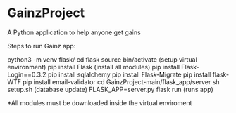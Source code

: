 # GainzProject
A Python application to help anyone get gains

Steps to run Gainz app:

python3 -m venv flask/
cd flask
source bin/activate (setup virtual environment)
pip install Flask (install all modules)
pip install Flask-Login==0.3.2
pip install sqlalchemy
pip install Flask-Migrate
pip install flask-WTF
pip install email-validator
cd GainzProject-main/flask_app/server
sh setup.sh (database update)
FLASK_APP=server.py
flask run (runs app)

*All modules must be downloaded inside the virtual enviroment
